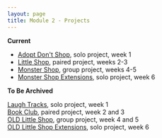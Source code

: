 ```yaml
---
layout: page
title: Module 2 - Projects
---
```

**Current**

* [Adopt Don't Shop](https://github.com/turingschool-examples/adopt_dont_shop), solo project, week 1  
* [Little Shop](https://github.com/turingschool-examples/little_shop_1906), paired project, weeks 2-3  
* [Monster Shop](https://github.com/turingschool-examples/monster_shop_1906), group project, weeks 4-5
* [Monster Shop Extensions](https://github.com/turingschool-examples/monster_shop_final), solo project, week 6

**To Be Archived**

[Laugh Tracks](https://github.com/turingschool-projects/laugh_tracks), solo project, week 1  
[Book Club](https://github.com/turingschool-projects/BookClub), paired project, week 2 and 3  
[OLD Little Shop](https://github.com/turingschool-projects/little_shop_v2), group project, week 4 and 5  
[OLD Little Shop Extensions](https://github.com/turingschool-projects/little_shop_v2/blob/master/solo-project-extensions.md), solo project, week 6
